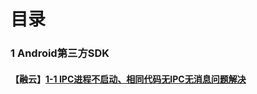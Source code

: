 # 目录

### 1 Android第三方SDK
#### 【融云】[1-1 IPC进程不启动、相同代码无IPC无消息问题解决](https://github.com/Klay-11/MiniBlog/blob/master/Android%20SDK/%E8%9E%8D%E4%BA%91IPC%E8%BF%9B%E7%A8%8B%E4%B8%8D%E5%90%AF%E5%8A%A8%E3%80%81%E7%9B%B8%E5%90%8C%E4%BB%A3%E7%A0%81%E6%97%A0IPC%E6%97%A0%E6%B6%88%E6%81%AF%E9%97%AE%E9%A2%98%E8%A7%A3%E5%86%B3.md)

